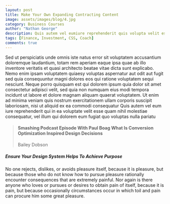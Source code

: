 ```yaml
---
layout: post
title: Make Your Own Expanding Contracting Content
image: assets/images/blog/4.jpg
category: Business Courses
author: "Nathan George"
description: Quis autem vel eumiure reprehenderit quis volupta velit esse quam nihil molestiae conse quatur vel illum qui dolorem
tags: [Finance, Investment, CSS, Coach]
comments: true
---
```



Sed ut perspiciatis unde omnis iste natus error sit voluptatem accusantium doloremque laudantium, totam rem aperiam eaque ipsa quae ab illo inventore veritatis et quasi architecto beatae vitae dicta sunt explicabo. Nemo enim ipsam voluptatem quiaesy voluptas aspernatur aut odit aut fugit sed quia consequuntur magni dolores eos qui ratione voluptatem sequi nesciunt. Neque porro quisquam est qui dolorem ipsum quia dolor sit amet consectetur adipisci velit, sed quia non numquam eius modi tempora incidunt ut labore et dolore magnam aliquam quaerat voluptatem. Ut enim ad minima veniam quis nostrum exercitationem ullam corporis suscipit laboriosam, nisi ut aliquid ex ea commodi consequatur Quis autem vel eum iure reprehenderit qui in ea voluptate velit esse quam nihil molestiae consequatur, vel illum qui dolorem eum fugiat quo voluptas nulla pariatu

> #### Smashing Podcast Episode With Paul Boag What Is Conversion Optimization Inspired Design Decisions
> 
> Bailey Dobson

##### Ensure Your Design System Helps To Achieve Purpose

No one rejects, dislikes, or avoids pleasure itself, because it is pleasure, but because those who do not know how to pursue pleasure rationally encounter consequences that are extremely painful. Nor again is there anyone who loves or pursues or desires to obtain pain of itself, because it is pain, but because occasionally circumstances occur in which toil and pain can procure him some great pleasure.
